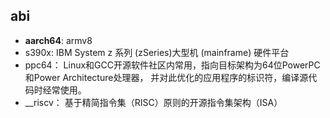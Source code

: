  
 
 ## abi
 - __aarch64__: armv8
 - s390x:  IBM System z 系列 (zSeries)大型机 (mainframe) 硬件平台
 - ppc64： Linux和GCC开源软件社区内常用，指向目标架构为64位PowerPC和Power Architecture处理器，
	并对此优化的应用程序的标识符，编译源代码时经常使用。
 - __riscv： 基于精简指令集（RISC）原则的开源指令集架构（ISA）